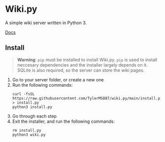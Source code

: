 # Wiki.py
A simple wiki server written in Python 3.

[Docs](https://tylerms887.github.io/wiki.py)

## Install

> **Warning**: `pip` must be installed to install Wiki.py.
`pip` is used to install neccesary dependencies and the installer largely depends on it.
SQLite is also required, so the server can store the wiki pages.

1. Go to your server folder, or create a new one
2. Run the following commands:
   ```shell
   curl -fsSL https://raw.githubusercontent.com/TylerMS887/wiki.py/main/install.py > install.py
   python3 install.py
   ```
3. Go through each step
4. Exit the installer, and run the following commands:
   ```shell
   rm install.py
   python3 wiki.py
   ```
